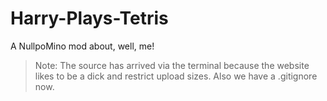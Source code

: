 # Harry-Plays-Tetris
A NullpoMino mod about, well, me!
>Note: The source has arrived via the terminal because the website likes to be a dick and restrict upload sizes. Also we have a .gitignore now.
